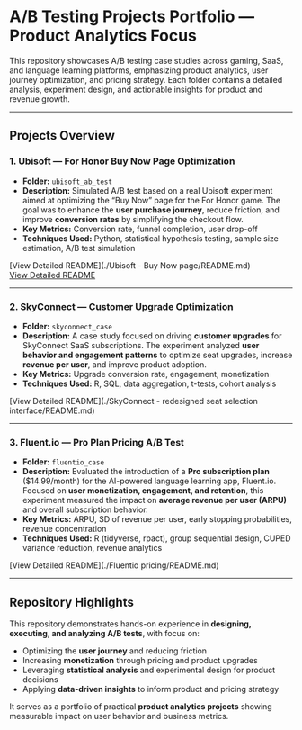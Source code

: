 # A/B Testing Projects Portfolio — Product Analytics Focus

This repository showcases A/B testing case studies across gaming, SaaS, and language learning platforms, emphasizing product analytics, user journey optimization, and pricing strategy. Each folder contains a detailed analysis, experiment design, and actionable insights for product and revenue growth.  

---

## Projects Overview

### 1. Ubisoft — For Honor Buy Now Page Optimization
- **Folder:** `ubisoft_ab_test`  
- **Description:** Simulated A/B test based on a real Ubisoft experiment aimed at optimizing the “Buy Now” page for the For Honor game. The goal was to enhance the **user purchase journey**, reduce friction, and improve **conversion rates** by simplifying the checkout flow.  
- **Key Metrics:** Conversion rate, funnel completion, user drop-off  
- **Techniques Used:** Python, statistical hypothesis testing, sample size estimation, A/B test simulation  

[View Detailed README](./Ubisoft - Buy Now page/README.md)  
[View Detailed README](./Ubisoft-Buy-Now-Page/README.md)

---

### 2. SkyConnect — Customer Upgrade Optimization
- **Folder:** `skyconnect_case`  
- **Description:** A case study focused on driving **customer upgrades** for SkyConnect SaaS subscriptions. The experiment analyzed **user behavior and engagement patterns** to optimize seat upgrades, increase **revenue per user**, and improve product adoption.  
- **Key Metrics:** Upgrade conversion rate, engagement, monetization  
- **Techniques Used:** R, SQL, data aggregation, t-tests, cohort analysis  

[View Detailed README](./SkyConnect - redesigned seat selection interface/README.md)  

---

### 3. Fluent.io — Pro Plan Pricing A/B Test
- **Folder:** `fluentio_case`  
- **Description:** Evaluated the introduction of a **Pro subscription plan** ($14.99/month) for the AI-powered language learning app, Fluent.io. Focused on **user monetization, engagement, and retention**, this experiment measured the impact on **average revenue per user (ARPU)** and overall subscription behavior.  
- **Key Metrics:** ARPU, SD of revenue per user, early stopping probabilities, revenue concentration  
- **Techniques Used:** R (tidyverse, rpact), group sequential design, CUPED variance reduction, revenue analytics  

[View Detailed README](./Fluentio pricing/README.md)  

---

## Repository Highlights
This repository demonstrates hands-on experience in **designing, executing, and analyzing A/B tests**, with focus on:  
- Optimizing the **user journey** and reducing friction  
- Increasing **monetization** through pricing and product upgrades  
- Leveraging **statistical analysis** and experimental design for product decisions  
- Applying **data-driven insights** to inform product and pricing strategy  

It serves as a portfolio of practical **product analytics projects** showing measurable impact on user behavior and business metrics.
